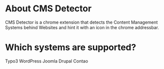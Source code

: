 # About CMS Detector
CMS Detector is a chrome extension that detects the Content Management Systems behind Websites and hint it with an icon in the chrome addressbar.

# Which systems are supported?
Typo3
WordPress
Joomla
Drupal
Contao
